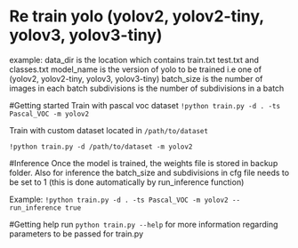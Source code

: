 # Re train yolo (yolov2, yolov2-tiny, yolov3, yolov3-tiny)
example:
data_dir is the location which contains train.txt test.txt and classes.txt
model_name is the version of yolo to be trained i.e one of (yolov2, yolov2-tiny, yolov3, yolov3-tiny)
batch_size is the number of images in each batch
subdivisions is the number of subdivisions in a batch

#Getting started
Train with pascal voc dataset
`!python train.py -d . -ts Pascal_VOC -m yolov2`

Train with custom dataset located in `/path/to/dataset`

`!python train.py -d /path/to/dataset -m yolov2`

#Inference 
Once the model is trained, the weights file is stored in backup folder.
Also for inference the batch_size and subdivisions in cfg file needs to be set to 1 (this is done automatically by run_inference function)

Example:
`!python train.py -d . -ts Pascal_VOC -m yolov2 --run_inference true`

#Getting help
run `python train.py --help` for more information regarding parameters to be passed for train.py